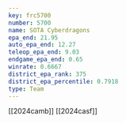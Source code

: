 ```yaml
---
key: frc5700
number: 5700
name: SOTA Cyberdragons
epa_end: 21.95
auto_epa_end: 12.27
teleop_epa_end: 9.03
endgame_epa_end: 0.65
winrate: 0.6667
district_epa_rank: 375
district_epa_percentile: 0.7918
type: Team
---
```

[[2024camb]]
[[2024casf]]
